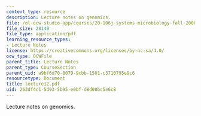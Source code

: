 ```yaml
---
content_type: resource
description: Lecture notes on genomics.
file: /ol-ocw-studio-app/courses/20-106j-systems-microbiology-fall-2006/263df4c15d935b95e0bfd8d00bc5e6c8_lecture12.pdf
file_size: 28140
file_type: application/pdf
learning_resource_types:
- Lecture Notes
license: https://creativecommons.org/licenses/by-nc-sa/4.0/
ocw_type: OCWFile
parent_title: Lecture Notes
parent_type: CourseSection
parent_uid: a9bf6d70-8079-9cbb-1501-c3710795e9c6
resourcetype: Document
title: lecture12.pdf
uid: 263df4c1-5d93-5b95-e0bf-d8d00bc5e6c8
---
```

Lecture notes on genomics.